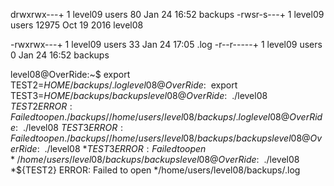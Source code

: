drwxrwx---+ 1 level09 users      80 Jan 24 16:52 backups
-rwsr-s---+ 1 level09 users   12975 Oct 19  2016 level08


-rwxrwx---+ 1 level09 users    33 Jan 24 17:05 .log
-r--r-----+ 1 level09 users     0 Jan 24 16:52 backups


level08@OverRide:~$ export TEST2=$HOME/backups/.log
level08@OverRide:~$ export TEST3=$HOME/backups/backups
level08@OverRide:~$ ./level08 ${TEST2}
ERROR: Failed to open ./backups//home/users/level08/backups/.log
level08@OverRide:~$ ./level08 ${TEST3}
ERROR: Failed to open ./backups//home/users/level08/backups/backups
level08@OverRide:~$ ./level08 *${TEST3}
ERROR: Failed to open */home/users/level08/backups/backups
level08@OverRide:~$ ./level08 *${TEST2}
ERROR: Failed to open */home/users/level08/backups/.log